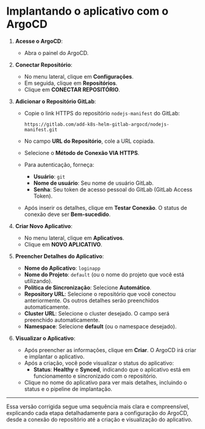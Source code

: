 # Implantando o aplicativo com o ArgoCD

1. **Acesse o ArgoCD**: 
   - Abra o painel do ArgoCD.

2. **Conectar Repositório**:
   - No menu lateral, clique em **Configurações**.
   - Em seguida, clique em **Repositórios**.
   - Clique em **CONECTAR REPOSITÓRIO**.

3. **Adicionar o Repositório GitLab**:
   - Copie o link HTTPS do repositório `nodejs-manifest` do GitLab:
     ```
     https://gitlab.com/add-k8s-helm-gitlab-argocd/nodejs-manifest.git
     ```
   - No campo **URL do Repositório**, cole a URL copiada.
   - Selecione o **Método de Conexão VIA HTTPS**.
   - Para autenticação, forneça:
     - **Usuário**: `git`
     - **Nome de usuário**: Seu nome de usuário GitLab.
     - **Senha**: Seu token de acesso pessoal do GitLab (GitLab Access Token).
   
   - Após inserir os detalhes, clique em **Testar Conexão**. O status de conexão deve ser **Bem-sucedido**.

4. **Criar Novo Aplicativo**:
   - No menu lateral, clique em **Aplicativos**.
   - Clique em **NOVO APLICATIVO**.

5. **Preencher Detalhes do Aplicativo**:
   - **Nome do Aplicativo**: `loginapp`
   - **Nome do Projeto**: `default` (ou o nome do projeto que você está utilizando).
   - **Política de Sincronização**: Selecione **Automático**.
   - **Repository URL**: Selecione o repositório que você conectou anteriormente. Os outros detalhes serão preenchidos automaticamente.
   - **Cluster URL**: Selecione o cluster desejado. O campo será preenchido automaticamente.
   - **Namespace**: Selecione **default** (ou o namespace desejado).

6. **Visualizar o Aplicativo**:
   - Após preencher as informações, clique em **Criar**. O ArgoCD irá criar e implantar o aplicativo.
   - Após a criação, você pode visualizar o status do aplicativo:
     - **Status**: **Healthy** e **Synced**, indicando que o aplicativo está em funcionamento e sincronizado com o repositório.
   - Clique no nome do aplicativo para ver mais detalhes, incluindo o status e o pipeline de implantação.

---

Essa versão corrigida segue uma sequência mais clara e compreensível, explicando cada etapa detalhadamente para a configuração do ArgoCD, desde a conexão do repositório até a criação e visualização do aplicativo.